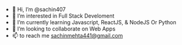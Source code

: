 - 👋 Hi, I’m @sachin407
- 👀 I’m interested in Full Stack Develoment
- 🌱 I’m currently learning Javascript, ReactJS, & NodeJS Or Python
- 💞️ I’m looking to collaborate on Web Apps
- 📫 to reach me sachinmehta441@gmail.com

<!---
sachin407/sachin407 is a ✨ special ✨ repository because its `README.md` (this file) appears on your GitHub profile.
You can click the Preview link to take a look at your changes.
--->
